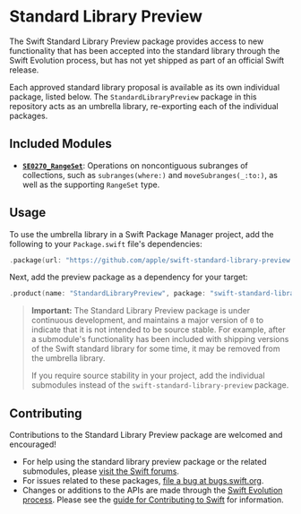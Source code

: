 # Standard Library Preview

The Swift Standard Library Preview package provides access to new functionality 
that has been accepted into the standard library through the Swift Evolution process,
but has not yet shipped as part of an official Swift release.

Each approved standard library proposal is available as its own individual package, listed below.
The `StandardLibraryPreview` package in this repository acts as an umbrella library,
re-exporting each of the individual packages.

## Included Modules

- [**`SE0270_RangeSet`**](https://github.com/apple/swift-se0270-range-set/): 
  Operations on noncontiguous subranges of collections, 
  such as `subranges(where:)` and `moveSubranges(_:to:)`, 
  as well as the supporting `RangeSet` type.

## Usage

To use the umbrella library in a Swift Package Manager project,
add the following to your `Package.swift` file's dependencies:

```swift
.package(url: "https://github.com/apple/swift-standard-library-preview.git", from: "0.0.1"),
```

Next, add the preview package as a dependency for your target:

```swift
.product(name: "StandardLibraryPreview", package: "swift-standard-library-preview"),
```

> **Important:** The Standard Library Preview package is under continuous development,
and maintains a major version of `0` to indicate that it is not intended to be source stable.
For example, after a submodule's functionality has been included
with shipping versions of the Swift standard library for some time,
it may be removed from the umbrella library.
>
> If you require source stability in your project,
add the individual submodules instead of the `swift-standard-library-preview` package.

## Contributing

Contributions to the Standard Library Preview package are welcomed and encouraged!

- For help using the standard library preview package or the related submodules,
  please [visit the Swift forums][user-forums].
- For issues related to these packages, [file a bug at bugs.swift.org][bugs].
- Changes or additions to the APIs are made through
  the [Swift Evolution process][evolution-process].
  Please see the [guide for Contributing to Swift][contributing] for information.

[user-forums]: https://forums.swift.org/c/swift-users/
[bugs]: https://bugs.swift.org
[evolution-process]: https://github.com/apple/swift-evolution/blob/master/process.md
[contributing]: https://swift.org/contributing

